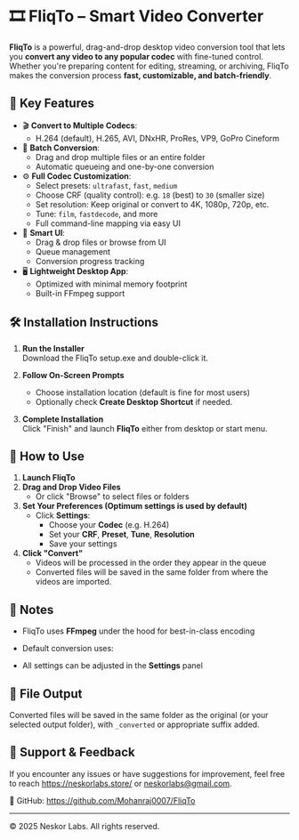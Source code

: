 # 🎞️ FliqTo – Smart Video Converter

**FliqTo** is a powerful, drag-and-drop desktop video conversion tool that lets you **convert any video to any popular codec** with fine-tuned control. 
Whether you're preparing content for editing, streaming, or archiving, FliqTo makes the conversion process **fast, customizable, and batch-friendly**.

## 🌟 Key Features

- 🎬 **Convert to Multiple Codecs**:
  - H.264 (default), H.265, AVI, DNxHR, ProRes, VP9, GoPro Cineform
- 🔁 **Batch Conversion**:
  - Drag and drop multiple files or an entire folder
  - Automatic queueing and one-by-one conversion
- ⚙️ **Full Codec Customization**:
  - Select presets: `ultrafast`, `fast`, `medium`
  - Choose CRF (quality control): e.g. `18` (best) to `30` (smaller size)
  - Set resolution: Keep original or convert to 4K, 1080p, 720p, etc.
  - Tune: `film`, `fastdecode`, and more
  - Full command-line mapping via easy UI
- 🧠 **Smart UI**:
  - Drag & drop files or browse from UI
  - Queue management
  - Conversion progress tracking
- 🖥️ **Lightweight Desktop App**:
  - Optimized with minimal memory footprint
  - Built-in FFmpeg support

## 🛠 Installation Instructions

1. **Run the Installer**  
   Download the FliqTo setup.exe and double-click it.

2. **Follow On-Screen Prompts**  
   - Choose installation location (default is fine for most users)
   - Optionally check **Create Desktop Shortcut** if needed.

3. **Complete Installation**  
   Click "Finish" and launch **FliqTo** either from desktop or start menu.

## 🚀 How to Use

1. **Launch FliqTo**
2. **Drag and Drop Video Files**
   - Or click "Browse" to select files or folders
3. **Set Your Preferences (Optimum settings is used by default)**
   - Click **Settings**:
     - Choose your **Codec** (e.g. H.264)
     - Set your **CRF**, **Preset**, **Tune**, **Resolution**
     - Save your settings
4. **Click "Convert"**
   - Videos will be processed in the order they appear in the queue
   - Converted files will be saved in the same folder from where the videos are imported.


## 🧩 Notes

- FliqTo uses **FFmpeg** under the hood for best-in-class encoding
- Default conversion uses:

- All settings can be adjusted in the **Settings** panel

## 📁 File Output

Converted files will be saved in the same folder as the original (or your selected output folder), with `_converted` or appropriate suffix added.

## 💬 Support & Feedback

If you encounter any issues or have suggestions for improvement, feel free to reach https://neskorlabs.store/ or neskorlabs@gmail.com.

🐙 GitHub: https://github.com/Mohanraj0007/FliqTo

---

© 2025 Neskor Labs. All rights reserved.
